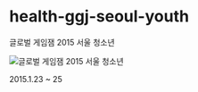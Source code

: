# health-ggj-seoul-youth
글로벌 게임잼 2015 서울 청소년

![글로벌 게임잼 2015 서울 청소년](http://41.media.tumblr.com/11bd1a8c89f3f0f75608d00d2e1e558a/tumblr_niogyahxkv1smuakjo1_500.png)

2015.1.23 ~ 25 

